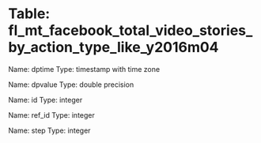 Table: fl_mt_facebook_total_video_stories_by_action_type_like_y2016m04
======================================================================

Name: dptime
Type: timestamp with time zone

Name: dpvalue
Type: double precision

Name: id
Type: integer

Name: ref_id
Type: integer

Name: step
Type: integer

